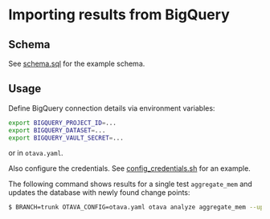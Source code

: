 # Importing results from BigQuery

## Schema

See [schema.sql](https://github.com/apache/otava/tree/master/examples/bigquery/schema.sql) for the example schema.

## Usage

Define BigQuery connection details via environment variables:

```bash
export BIGQUERY_PROJECT_ID=...
export BIGQUERY_DATASET=...
export BIGQUERY_VAULT_SECRET=...
```
or in `otava.yaml`.

Also configure the credentials. See [config_credentials.sh](https://github.com/apache/otava/tree/master/examples/bigquery/config_credentials.sh) for an example.

The following command shows results for a single test `aggregate_mem` and updates the database with newly found change points:

```bash
$ BRANCH=trunk OTAVA_CONFIG=otava.yaml otava analyze aggregate_mem --update-bigquery
```
